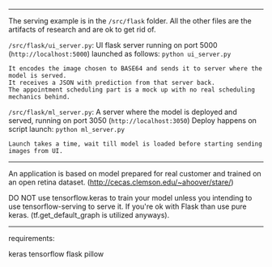 
---
The serving example is in the `/src/flask` folder.
All the other files are the artifacts of research and are ok to get rid of.

`/src/flask/ui_server.py`:
	UI flask server running on port 5000 (`http://localhost:5000`)
	launched as follows: `python ui_server.py`

	It encodes the image chosen to BASE64 and sends it to server where the model is served.
	It receives a JSON with prediction from that server back.
	The appointment scheduling part is a mock up with no real scheduling mechanics behind.

`/src/flask/ml_server.py`:
	A server where the model is deployed and served, running on port 3050 (`http://localhost:3050`)
	Deploy happens on script launch: `python ml_server.py`

	Launch takes a time, wait till model is loaded before starting sending images from UI.

---

An application is based on model prepared for real customer and trained on an open retina dataset.
(http://cecas.clemson.edu/~ahoover/stare/)


DO NOT use tensorflow.keras to train your model unless you intending to use tensorflow-serving to serve it.
If you're ok with Flask than use pure keras.
(tf.get_default_graph is utilized anyways).

---

requirements:

keras
tensorflow
flask
pillow
